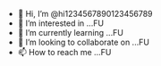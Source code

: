 - 👋 Hi, I’m @hi1234567890123456789
- 👀 I’m interested in ...FU
- 🌱 I’m currently learning ...FU
- 💞️ I’m looking to collaborate on ...FU
- 📫 How to reach me ...FU

<!---
hi1234567890123456789/hi1234567890123456789 is a ✨ special ✨ repository because its `README.md` (this file) appears on your GitHub profile.
You can click the Preview link to take a look at your changes.
--->

